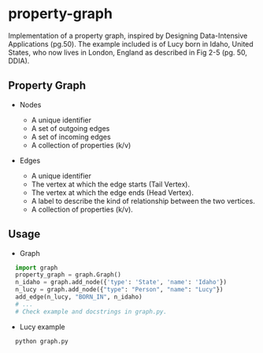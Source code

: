 # property-graph

Implementation of a property graph, inspired by Designing Data-Intensive Applications (pg.50). The example included is of Lucy born in Idaho, United States, who now lives in London, England as described in Fig 2-5 (pg. 50, DDIA).

## Property Graph

- Nodes
  - A unique identifier
  - A set of outgoing edges
  - A set of incoming edges
  - A collection of properties (k/v)

- Edges
  - A unique identifier
  - The vertex at which the edge starts (Tail Vertex).
  - The vertex at which the edge ends (Head Vertex).
  - A label to describe the kind of relationship between the two vertices.
  - A collection of properties (k/v).

## Usage
- Graph
```python
  import graph
  property_graph = graph.Graph()
  n_idaho = graph.add_node({'type': 'State', 'name': 'Idaho'})
  n_lucy = graph.add_node({"type": "Person", "name": "Lucy"})
  add_edge(n_lucy, "BORN_IN", n_idaho)
  # ...
  # Check example and docstrings in graph.py.
```

- Lucy example
```bash
  python graph.py
```
